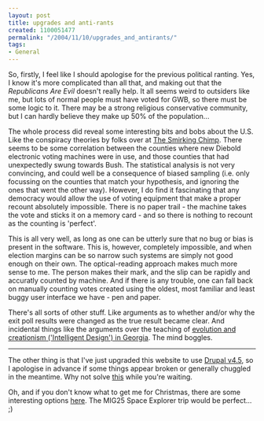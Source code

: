 ```yaml
---
layout: post
title: upgrades and anti-rants
created: 1100051477
permalink: "/2004/11/10/upgrades_and_antirants/"
tags:
- General
---
```

So, firstly, I feel like I should apologise for the previous political ranting.  Yes, I know it's more complicated than all that, and making out that the _Republicans Are Evil_ doesn't really help.  It all seems weird to outsiders like me, but lots of normal people must have voted for GWB, so there must be some logic to it.  There may be a strong religious conservative community, but I can hardly believe they make up 50% of the population...

The whole process did reveal some interesting bits and bobs about the U.S.  Like the conspiracy theories by folks over at [The Smirking Chimp](http://www.smirkingchimp.com/).  There seems to be some correlation between the counties where new Diebold electronic voting machines were in use, and those counties that had unexpectedly swung towards Bush.  The statistical analysis is not very convincing, and could well be a consequence of biased sampling (i.e. only focussing on the counties that match your hypothesis, and ignoring the ones that went the other way).  However, I do find it fascinating that any democracy would allow the use of voting equipment that make a proper recount absolutely impossible.  There is no paper trail - the machine takes the vote and sticks it on a memory card - and so there is nothing to recount as the counting is 'perfect'.

This is all very well, as long as one can be utterly sure that no bug or bias is present in the software.  This is, however, completely impossible, and when election margins can be so narrow such systems are simply not good enough on their own.  The optical-reading approach makes much more sense to me.  The person makes their mark, and the slip can be rapidly and accuratly counted by machine.  And if there is any trouble, one can fall back on manually counting votes created using the oldest, most familiar and least buggy user interface we have - pen and paper.

There's all sorts of other stuff.  Like arguments as to whether and/or why the exit poll results were changed as the true result became clear.  And incidental things like the arguments over the teaching of [evolution and creationism ('Intelligent Design') in Georgia](http://www.guardian.co.uk/usa/story/0,12271,1346678,00.html).  The mind boggles.  

----

The other thing is that I've just upgraded this website to use [Drupal v4.5](http://www.drupal.org/), so I apologise in advance if some things appear broken or generally chuggled in the meantime.  Why not solve [this](http://www.stuartbell.co.uk/ravens.gif) while you're waiting.

Oh, and if you don't know what to get me for Christmas, there are some interesting options [here](http://nomoresocks.newscientist.com/Products/Listings.aspx?CategoryID=11).  The MIG25 Space Explorer trip would be perfect... ;)

